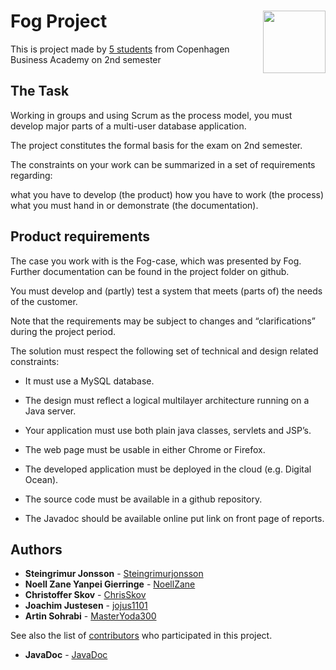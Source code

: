 # Fog Project <img align="right" width="100" height="100" src="http://shop.johannesfog.dk/gfx/foglogok.png">
This is project made by [5 students](https://github.com/Steingrimurjonsson/FogProjekt#authors) from Copenhagen Business Academy on 2nd semester 

## The Task

Working in groups and using Scrum as the process model, you must develop major parts of a multi-user database application.

The project constitutes the formal basis for the exam on 2nd semester.

The constraints on your work can be summarized in a set of requirements regarding:

what you have to develop (the product)
how you have to work (the process)
what you must hand in or demonstrate (the documentation).

## Product requirements

The case you work with is the Fog-case, which was presented by Fog. Further documentation can be found in the project folder on github.

You must develop and (partly) test a system that meets (parts of) the needs of the customer.

Note that the requirements may be subject to changes and “clarifications” during the project period.

The solution must respect the following set of technical and design related constraints:

* It must use a MySQL database.

* The design must reflect a logical multilayer architecture running on a Java server.

* Your application must use both plain java classes, servlets and JSP’s.

* The web page must be usable in either Chrome or Firefox.

* The developed application must be deployed in the cloud (e.g. Digital Ocean).

* The source code must be available in a github repository.

* The Javadoc should be available online put link on front page of reports.



## Authors
* **Steingrimur Jonsson** - [Steingrimurjonsson](https://github.com/Steingrimurjonsson)
* **Noell Zane Yanpei Gierringe** - [NoellZane](https://github.com/NoellZane)
* **Christoffer Skov** - [ChrisSkov](https://github.com/ChrisSkov)
* **Joachim Justesen** - [jojus1101](https://github.com/jojus1101)
* **Artin Sohrabi** - [MasterYoda300](https://github.com/MasterYoda300)

See also the list of [contributors](https://github.com/Steingrimurjonsson/FogProjekt/contributors) who participated in this project.



* **JavaDoc** - [JavaDoc](https://steingrimurjonsson.github.io/FogProjekt/)
